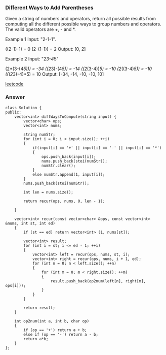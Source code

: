 ### Different Ways to Add Parentheses
Given a string of numbers and operators, return all possible results from computing all the different possible ways to group numbers and operators. The valid operators are +, - and *.


Example 1
Input: "2-1-1".

((2-1)-1) = 0
(2-(1-1)) = 2
Output: [0, 2]


Example 2
Input: "2*3-4*5"

(2*(3-(4*5))) = -34
((2*3)-(4*5)) = -14
((2*(3-4))*5) = -10
(2*((3-4)*5)) = -10
(((2*3)-4)*5) = 10
Output: [-34, -14, -10, -10, 10]

[leetcode](https://leetcode.com/problems/different-ways-to-add-parentheses/description/)

### Answer 

	class Solution {
	public:
	    vector<int> diffWaysToCompute(string input) {
	        vector<char> ops;
	        vector<int> nums;
	        
	        string numStr;
	        for (int i = 0; i < input.size(); ++i)
	        {
	            if(input[i] == '+' || input[i] == '-' || input[i] == '*')
	            {
	                ops.push_back(input[i]);
	                nums.push_back(stoi(numStr));
	                numStr.clear();
	            }
	            else numStr.append(1, input[i]);
	        }
	        nums.push_back(stoi(numStr));
	        
	        int len = nums.size();
	        
	        return recur(ops, nums, 0, len - 1);
	        
	    }
	    
	    vector<int> recur(const vector<char> &ops, const vector<int> &nums, int st, int ed)
	    {
	        if (st == ed) return vector<int> (1, nums[st]);
	        
	        vector<int> result;
	        for (int i = st; i <= ed - 1; ++i)
	        {
	            vector<int> left = recur(ops, nums, st, i);
	            vector<int> right = recur(ops, nums, i + 1, ed);
	            for (int n = 0; n < left.size(); ++n)
	            {
	                for (int m = 0; m < right.size(); ++m)
	                {
	                    result.push_back(op2num(left[n], right[m], ops[i]));
	                }
	            }
	        }
	        
	        return result;
	    }
	    
	    int op2num(int a, int b, char op)
	    {
	        if (op == '+') return a + b;
	        else if (op == '-') return a - b;
	        return a*b;
	    }
	};